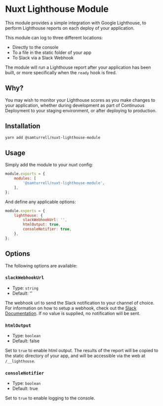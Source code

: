 # Nuxt Lighthouse Module

This module provides a simple integration with Google Lighthouse, to perform Lighthouse reports on each deploy of your application.

This module can log to three different locations:

- Directly to the console
- To a file in the static folder of your app
- To Slack via a Slack Webhook

The module will run a Lighthouse report after your application has been built, or more specifically when the `ready` hook is fired.

## Why?

You may wish to monitor your Lighthouse scores as you make changes to your application, whether during development as part of Continuous Deployment to your staging environment, or after deploying to production.

## Installation

```sh
yarn add @samturrell/nuxt-lighthouse-module
```

## Usage

Simply add the module to your nuxt config:

```js
module.exports = {
    modules: [
        '@samturrell/nuxt-lighthouse-module',
    ],
};
```

And define any applicable options:

```js
module.exports = {
    lighthouse: {
        slackWebhookUrl: '',
        htmlOutput: true,
        consoleNotifier: true,
    },
};
```

## Options

The following options are available:

### `slackWebhookUrl`

- Type: `string`
- Default: ''

The webhook url to send the Slack notification to your channel of choice. For information on how to setup a webhook, check out the [Slack Documentation](https://api.slack.com/messaging/webhooks). If no value is supplied, no notification will be sent.

### `htmlOutput`

- Type: `boolean`
- Default: false

Set to `true` to enable html output. The results of the report will be copied to the static directory of your app, and will be accessible via the web at `/__lighthouse`.

### `consoleNotifier`

- Type: `boolean`
- Default: true

Set to `true` to enable logging to the console.
